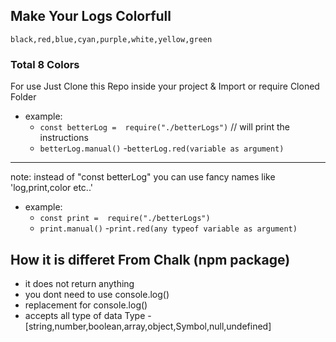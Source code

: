 ## Make Your Logs Colorfull

`black,red,blue,cyan,purple,white,yellow,green`

### Total 8 Colors

For use Just Clone this Repo inside your project
&
Import or require Cloned Folder

- example:
  - `const betterLog =  require("./betterLogs")`
    // will print the instructions
  - `betterLog.manual()` -`betterLog.red(variable as argument)`

---

note: instead of "const betterLog" you can use fancy names like 'log,print,color etc..'

- example:
  - `const print =  require("./betterLogs")`
  - `print.manual()` -`print.red(any typeof variable as argument)`

## How it is differet From Chalk (npm package)

- it does not return anything
- you dont need to use console.log()
- replacement for console.log()
- accepts all type of data Type -[string,number,boolean,array,object,Symbol,null,undefined]
